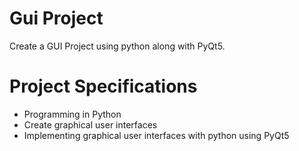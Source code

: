 # Gui Project 
Create a GUI Project using python along with PyQt5.

# Project Specifications
- Programming in Python
- Create graphical user interfaces
- Implementing graphical user interfaces with python using PyQt5